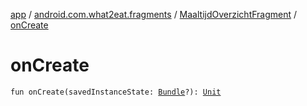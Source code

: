 [app](../../index.md) / [android.com.what2eat.fragments](../index.md) / [MaaltijdOverzichtFragment](index.md) / [onCreate](./on-create.md)

# onCreate

`fun onCreate(savedInstanceState: `[`Bundle`](https://developer.android.com/reference/android/os/Bundle.html)`?): `[`Unit`](https://kotlinlang.org/api/latest/jvm/stdlib/kotlin/-unit/index.html)